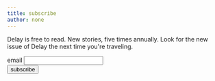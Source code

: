 ```yaml
---
title: subscribe
author: none
---
```


<span class="ital">Delay</span> is free to read. New stories, five times annually. Look for the new issue of <span class="ital">Delay</span> the next time you're traveling.
<div class="signup-form">
<link href="//cdn-images.mailchimp.com/embedcode/classic-10_7.css" rel="stylesheet" type="text/css">
<form action="https://delayfiction.us18.list-manage.com/subscribe/post?u=fb140d399b1b0933409f6e0d5&amp;id=7a1c167c6c" method="post" id="mc-embedded-subscribe-form" name="mc-embedded-subscribe-form" class="validate" target="_blank" novalidate>
<div id="mc_embed_signup_scroll">
<div class="mc-field-group">
<label for="mce-EMAIL">email</label>
<input type="email" value="" name="EMAIL" class="required email" id="mce-EMAIL">
</div>
<div id="mce-responses" class="clear">
<div class="response" id="mce-error-response" style="display:none"></div>
<div class="response" id="mce-success-response" style="display:none"></div>
</div>
<div style="position: absolute; left: -5000px;" aria-hidden="true"><input type="text" name="b_fb140d399b1b0933409f6e0d5_7a1c167c6c" tabindex="-1" value=""></div>
  <div class="clear">
    <button type="submit" class="submit">
      <span class="buttonsays">subscribe</span>
    </button>
  </div>
</div>
</form>
<script type='text/javascript' src='//s3.amazonaws.com/downloads.mailchimp.com/js/mc-validate.js'></script><script type='text/javascript'>(function($) {window.fnames = new Array(); window.ftypes = new Array();fnames[0]='EMAIL';ftypes[0]='email';}(jQuery));var $mcj = jQuery.noConflict(true);</script>
</div>
